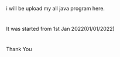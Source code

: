 i will be upload my all java program here.
#
#
#
It was started from 1st Jan 2022(01/01/2022)
#
#
#
Thank You

